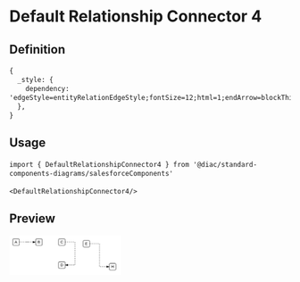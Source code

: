 # Default Relationship Connector 4

## Definition

```
{
  _style: { 
    dependency: 'edgeStyle=entityRelationEdgeStyle;fontSize=12;html=1;endArrow=blockThin;endFill=1;startArrow=none;rounded=0;startFill=0;dashed=1;',
  },
}
```

## Usage

```
import { DefaultRelationshipConnector4 } from '@diac/standard-components-diagrams/salesforceComponents'

<DefaultRelationshipConnector4/>
```

## Preview

<img src="./default-relationship-connector-4.png" width="200"/>
